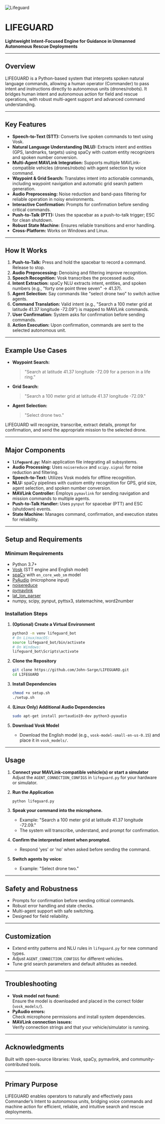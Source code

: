 ![Lifeguard](https://github.com/user-attachments/assets/144d6ab6-ae71-4783-b9d1-0b1ada70befc)

# LIFEGUARD
**Lightweight Intent-Focused Engine for Guidance in Unmanned Autonomous Rescue Deployments**

---

## Overview

LIFEGUARD is a Python-based system that interprets spoken natural language commands, allowing a human operator (Commander) to pass intent and instructions directly to autonomous units (drones/robots). It bridges human intent and autonomous action for field and rescue operations, with robust multi-agent support and advanced command understanding.

---

## Key Features

- **Speech-to-Text (STT):** Converts live spoken commands to text using Vosk.
- **Natural Language Understanding (NLU):** Extracts intent and entities (GPS, landmarks, targets) using spaCy with custom entity recognizers and spoken number conversion.
- **Multi-Agent MAVLink Integration:** Supports multiple MAVLink-compatible vehicles (drones/robots) with agent selection by voice command.
- **Waypoint & Grid Search:** Translates intent into actionable commands, including waypoint navigation and automatic grid search pattern generation.
- **Audio Preprocessing:** Noise reduction and band-pass filtering for reliable operation in noisy environments.
- **Interactive Confirmation:** Prompts for confirmation before sending critical commands.
- **Push-to-Talk (PTT):** Uses the spacebar as a push-to-talk trigger; ESC for clean shutdown.
- **Robust State Machine:** Ensures reliable transitions and error handling.
- **Cross-Platform:** Works on Windows and Linux.

---

## How It Works

1. **Push-to-Talk:** Press and hold the spacebar to record a command. Release to stop.
2. **Audio Preprocessing:** Denoising and filtering improve recognition.
3. **Speech Recognition:** Vosk transcribes the processed audio.
4. **Intent Extraction:** spaCy NLU extracts intent, entities, and spoken numbers (e.g., "forty one point three seven" → 41.37).
5. **Agent Selection:** Say commands like "select drone two" to switch active agents.
6. **Command Translation:** Valid intent (e.g., "Search a 100 meter grid at latitude 41.37 longitude -72.09") is mapped to MAVLink commands.
7. **User Confirmation:** System asks for confirmation before sending commands.
8. **Action Execution:** Upon confirmation, commands are sent to the selected autonomous unit.

---

## Example Use Cases

- **Waypoint Search:**  
  > "Search at latitude 41.37 longitude -72.09 for a person in a life ring."
- **Grid Search:**  
  > "Search a 100 meter grid at latitude 41.37 longitude -72.09."
- **Agent Selection:**  
  > "Select drone two."

LIFEGUARD will recognize, transcribe, extract details, prompt for confirmation, and send the appropriate mission to the selected drone.

---

## Major Components

- **`lifeguard.py`:** Main application file integrating all subsystems.
- **Audio Processing:** Uses `noisereduce` and `scipy.signal` for noise reduction and filtering.
- **Speech-to-Text:** Utilizes Vosk models for offline recognition.
- **NLU:** spaCy pipelines with custom entity recognition for GPS, grid size, agent selection, and spoken number conversion.
- **MAVLink Controller:** Employs `pymavlink` for sending navigation and mission commands to multiple agents.
- **Push-to-Talk Handler:** Uses `pynput` for spacebar (PTT) and ESC (shutdown) events.
- **State Machine:** Manages command, confirmation, and execution states for reliability.

---

## Setup and Requirements

### Minimum Requirements

- Python 3.7+
- [Vosk](https://alphacephei.com/vosk/) (STT engine and English model)
- [spaCy](https://spacy.io/) with `en_core_web_sm` model
- [PyAudio](https://people.csail.mit.edu/hubert/pyaudio/) (microphone input)
- [noisereduce](https://github.com/timsainb/noisereduce)
- [pymavlink](https://github.com/ArduPilot/pymavlink)
- [lat_lon_parser](https://pypi.org/project/lat-lon-parser/)
- numpy, scipy, pynput, pyttsx3, statemachine, word2number

### Installation Steps

1. **(Optional) Create a Virtual Environment**
   ```bash
   python3 -m venv lifeguard_bot
   # On Linux/macOS:
   source lifeguard_bot/bin/activate
   # On Windows:
   lifeguard_bot\Scripts\activate
   ```

2. **Clone the Repository**
   ```bash
   git clone https://github.com/John-Sarge/LIFEGUARD.git
   cd LIFEGUARD
   ```

3. **Install Dependencies**
   ```bash
   chmod +x setup.sh
   ./setup.sh
   ```

4. **(Linux Only) Additional Audio Dependencies**
   ```bash
   sudo apt-get install portaudio19-dev python3-pyaudio
   ```

5. **Download Vosk Model**
   - Download the English model (e.g., `vosk-model-small-en-us-0.15`) and place it in `vosk_models/`.

---

## Usage

1. **Connect your MAVLink-compatible vehicle(s) or start a simulator**  
   Adjust the `AGENT_CONNECTION_CONFIGS` in `lifeguard.py` for your hardware or simulator.

2. **Run the Application**
   ```bash
   python lifeguard.py
   ```

3. **Speak your command into the microphone.**
   - Example: "Search a 100 meter grid at latitude 41.37 longitude -72.09."
   - The system will transcribe, understand, and prompt for confirmation.

4. **Confirm the interpreted intent when prompted.**
   - Respond 'yes' or 'no' when asked before sending the command.

5. **Switch agents by voice:**
   - Example: "Select drone two."

---

## Safety and Robustness

- Prompts for confirmation before sending critical commands.
- Robust error handling and state checks.
- Multi-agent support with safe switching.
- Designed for field reliability.

---

## Customization

- Extend entity patterns and NLU rules in `lifeguard.py` for new command types.
- Adjust `AGENT_CONNECTION_CONFIGS` for different vehicles.
- Tune grid search parameters and default altitudes as needed.

---

## Troubleshooting

- **Vosk model not found:**  
  Ensure the model is downloaded and placed in the correct folder (`vosk_models/`).
- **PyAudio errors:**  
  Check microphone permissions and install system dependencies.
- **MAVLink connection issues:**  
  Verify connection strings and that your vehicle/simulator is running.

---

## Acknowledgments

Built with open-source libraries: Vosk, spaCy, pymavlink, and community-contributed tools.

---

## Primary Purpose

LIFEGUARD enables operators to naturally and effectively pass Commander’s Intent to autonomous units, bridging voice commands and machine action for efficient, reliable, and intuitive search and rescue deployments.

---
